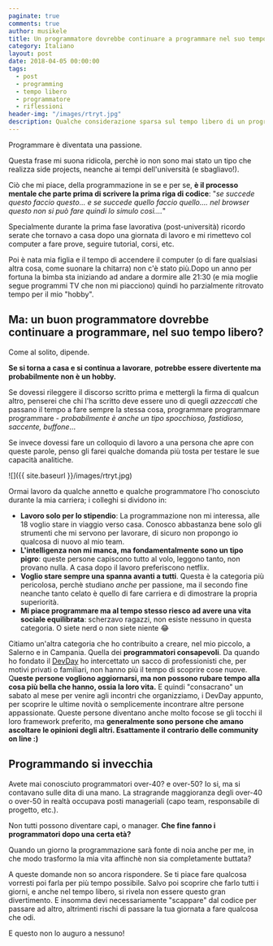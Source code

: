 ```yaml
---
paginate: true
comments: true
author: musikele
title: Un programmatore dovrebbe continuare a programmare nel suo tempo libero?
category: Italiano
layout: post
date: 2018-04-05 00:00:00
tags:
  - post
  - programming
  - tempo libero
  - programmatore
  - riflessioni
header-img: "/images/rtryt.jpg"
description: Qualche considerazione sparsa sul tempo libero di un programmatore.
---
```

Programmare è diventata una passione. 

Questa frase mi suona ridicola, perchè io non sono mai stato un tipo che realizza side projects, neanche ai tempi dell'università (e sbagliavo!). 

Ciò che mi piace, della programmazione in se e per se, **è il processo mentale che parte prima di scrivere la prima riga di codice**: "_se succede questo faccio questo... e se succede quello faccio quello.... nel browser questo non si può fare quindi lo simulo così...._" 

Specialmente durante la prima fase lavorativa (post-università) ricordo serate che tornavo a casa dopo una giornata di lavoro e mi rimettevo col computer a fare prove, seguire tutorial, corsi, etc. 

Poi è nata mia figlia e il tempo di accendere il computer (o di fare qualsiasi altra cosa, come suonare la chitarra) non c'è stato più.Dopo un anno per fortuna la bimba sta iniziando ad andare a dormire alle 21:30 (e mia moglie segue programmi TV che non mi piacciono) quindi ho parzialmente ritrovato tempo per il mio "hobby".

## Ma: un buon programmatore dovrebbe continuare a programmare, nel suo tempo libero? 

Come al solito, dipende. 

**Se si torna a casa e si continua a lavorare**, **potrebbe essere divertente ma probabilmente non è un hobby.**

Se dovessi rileggere il discorso scritto prima e mettergli la firma di qualcun altro, penserei che chi l'ha scritto deve essere uno di quegli _azzeccati_ che passano il tempo a fare sempre la stessa cosa, programmare programmare programmare - _probabilmente è anche un tipo spocchioso, fastidioso, saccente, buffone_... 

Se invece dovessi fare un colloquio di lavoro a una persona che apre con queste parole, penso gli farei qualche domanda più tosta per testare le sue capacità analitiche. 

![]({{ site.baseurl }}/images/rtryt.jpg)

Ormai lavoro da qualche annetto e qualche programmatore l'ho conosciuto durante la mia carriera; i colleghi si dividono in: 

* **Lavoro solo per lo stipendio**: La programmazione non mi interessa, alle 18 voglio stare in viaggio verso casa. Conosco abbastanza bene solo gli strumenti che mi servono per lavorare, di sicuro non propongo io qualcosa di nuovo al mio team.
* **L'intelligenza non mi manca, ma fondamentalmente sono un tipo pigro**: queste persone capiscono tutto al volo, leggono tanto, non provano nulla. A casa dopo il lavoro preferiscono netflix. 
* **Voglio stare sempre una spanna avanti a tutti**. Questa è la categoria più pericolosa, perchè studiano _anche_ per passione, ma il secondo fine neanche tanto celato è quello di fare carriera e di dimostrare la propria superiorità. 
* **Mi piace programmare ma al tempo stesso riesco ad avere una vita sociale equilibrata**: scherzavo ragazzi, non esiste nessuno in questa categoria. O siete nerd o non siete niente 😂

Citiamo un'altra categoria che ho contribuito a creare, nel mio piccolo, a Salerno e in Campania. Quella dei **programmatori consapevoli**. Da quando ho fondato il [DevDay](http://www.devday.it) ho intercettato un sacco di professionisti che, per motivi privati o familiari, non hanno più il tempo di scoprire cose nuove. Q**ueste persone vogliono aggiornarsi, ma non possono rubare tempo alla cosa più bella che hanno, ossia la loro vita.** E quindi "consacrano" un sabato al mese per venire agli incontri che organizziamo, i DevDay appunto, per scoprire le ultime novità o semplicemente incontrare altre persone appassionate. Queste persone diventano anche molto focose se gli tocchi il loro framework preferito, ma **generalmente sono persone che amano ascoltare le opinioni degli altri. Esattamente il contrario delle community on line :)** 

## Programmando si invecchia

Avete mai conosciuto programmatori over-40? e over-50? Io si, ma si contavano sulle dita di una mano. La stragrande maggioranza degli over-40 o over-50 in realtà occupava posti manageriali (capo team, responsabile di progetto, etc.).

Non tutti possono diventare capi, o manager. **Che fine fanno i programmatori dopo una certa età?** 

Quando un giorno la programmazione sarà fonte di noia anche per me, in che modo trasformo la mia vita affinchè non sia completamente buttata? 

A queste domande non so ancora rispondere. Se ti piace fare qualcosa vorresti poi farla per più tempo possibile. Salvo poi scoprire che farlo tutti i giorni, e anche nel tempo libero, si rivela non essere questo gran divertimento. E insomma devi necessariamente "scappare" dal codice per passare ad altro, altrimenti rischi di passare la tua giornata a fare qualcosa che odi. 

E questo non lo auguro a nessuno! 